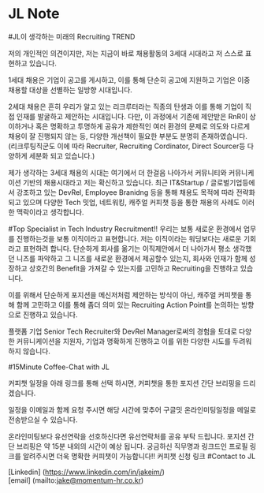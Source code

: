 # JL Note

#JL이 생각하는 미래의 Recruiting TREND

저의 개인적인 의견이지만, 저는 지금이 바로 채용활동의 3세대 시대라고 저 스스로 표현하고 있습니다.

1세대 채용은 기업이 공고를 게시하고, 이를 통해 단순히 공고에 지원하고 기업은 이중 채용할 대상을 선별하는 일방향 시대입니다.

2세대 채용은 흔히 우리가 알고 있는 리크루터라는 직종의 탄생과 이를 통해 기업이 직접 인재를 발굴하고 제안하는 시대입니다.
다만, 이 과정에서 기존에 제안받은 RnR이 상이하거나 혹은 명확하고 투명하게 공유가 제한적인 여러 환경의 문제로
의도와 다르게 채용이 잘 진행되지 않는 등, 다양한 개선책이 필요한 부분도 분명히 존재하였습니다. (리크루팅직군도 이에 따라 Recruiter, Recruiting Cordinator, Direct Sourcer등 다양하게 세분화 되고 있습니다.)

제가 생각하는 3세대 채용의 시대는 여기에서 더 한걸음 나아가서 커뮤니티와 커뮤니케이션 기반의 채용시대라고 저는 확신하고 있습니다. 최근 IT&Startup / 글로벌기업등에서 강조하고 있는 DevRel, Employee Branidng 등을 통해 채용도 목적에 따라 전략화 되고 있으며
다양한 Tech 밋업, 네트워킹, 캐주얼 커피챗 등을 통한 채용의 사례도 이러한 맥락이라고 생각합니다.

#Top Specialist in Tech Industry Recruitment!!
우리는 보통 새로운 환경에서 업무를 진행하는것을 보통 이직이라고 표현합니다.
저는 이직이라는 워딩보다는 새로운 기회라고 표현하려 합니다. 단순하게 회사를 옮기는 이직제안에서 더 나아가서
평소 생각했던 니즈를 파악하고 그 니즈를 새로운 환경에서 제공할수 있는지, 회사와 인재가 함께 성장하고
상호간의 Benefit을 가져갈 수 있는지를 고민하고 Recruiting을 진행하고 있습니다.

이를 위해서 단순하게 포지션을 메신저처럼 제안하는 방식이 아닌, 캐주얼 커피챗을 통해 함께 고민하고
이를 통해 좀더 의미 있는 Recruiting Action Point를 논의하는 방향으로 진행하고 있습니다.

플랫폼 기업 Senior Tech Recruiter와 DevRel Manager로써의 경험을 토대로
다양한 커뮤니케이션을 지원자, 기업과 명확하게 진행하고 이를 위한 다양한 시도를 두려워하지 않습니다.

#15Minute Coffee-Chat with JL

커피챗 일정을 아래 링크를 통해 선택 하시면, 커피챗을 통한 포지션 간단 브리핑을 드리겠습니다.

일정을 이메일과 함께 요청 주시면 해당 시간에 맞추어 구글밋 온라인미팅일정을 메일로 전송받으실 수 있습니다.

온라인미팅보다 유선연락을 선호하신다면 유선연락처를 공유 부탁 드립니다.
포지션 간단 브리핑은 약 15분 내외의 시간이 예상 됩니다.
궁금하신 직무명과 링크드인 프로필 링크를 알려주시면 더욱 명확한 커피챗이 가능합니다!!
커피챗 신청 링크
#Contact to JL

[Linkedin] (https://www.linkedin.com/in/jakeim/)<br>
[email] (mailto:jake@momentum-hr.co.kr)

